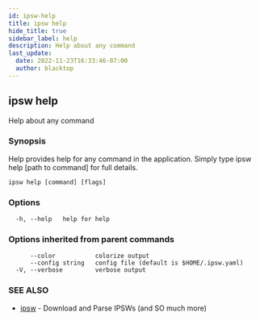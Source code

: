 ```yaml
---
id: ipsw-help
title: ipsw help
hide_title: true
sidebar_label: help
description: Help about any command
last_update:
  date: 2022-11-23T16:33:46-07:00
  author: blacktop
---
```

## ipsw help

Help about any command

### Synopsis

Help provides help for any command in the application.
Simply type ipsw help [path to command] for full details.

```
ipsw help [command] [flags]
```

### Options

```
  -h, --help   help for help
```

### Options inherited from parent commands

```
      --color           colorize output
      --config string   config file (default is $HOME/.ipsw.yaml)
  -V, --verbose         verbose output
```

### SEE ALSO

* [ipsw](/docs/cli/help/ipsw)	 - Download and Parse IPSWs (and SO much more)

